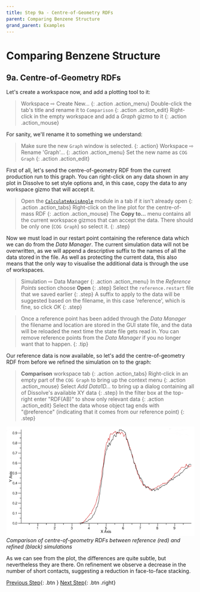 ```yaml
---
title: Step 9a - Centre-of-Geometry RDFs
parent: Comparing Benzene Structure
grand_parent: Examples
---
```

# Comparing Benzene Structure

## 9a. Centre-of-Geometry RDFs

Let's create a workspace now, and add a plotting tool to it:

> Workspace &#8680; Create New...
{: .action .action_menu}
> Double-click the tab's title and rename it to `Comparison`
{: .action .action_edit}
> Right-click in the empty workspace and add a _Graph_ gizmo to it
{: .action .action_mouse}

For sanity, we'll rename it to something we understand:

> Make sure the new `Graph` window is selected.
{: .action}
> Workspace &#8680; Rename 'Graph'...
{: .action .action_menu}
> Set the new name as `COG Graph`
{: .action .action_edit}

First of all, let's send the centre-of-geometry RDF from the current production run to this graph. You can right-click on any data shown in any plot in Dissolve to set style options and, in this case, copy the data to any workspace gizmo that will accept it.

> Open the [`CalculateAxisAngle`](../../userguide/modules/calculatedaxisangle) module in a tab if it isn't already open
{: .action .action_tabs}
> Right-click on the line plot for the centre-of-mass RDF
{: .action .action_mouse}
> The **Copy to...** menu contains all the current workspace gizmos that can accept the data. There should be only one (`COG Graph`) so select it.
{: .step}

Now we must load in our restart point containing the reference data which we can do from the _Data Manager_. The current simulation data will not be overwritten, as we will append a descriptive suffix to the names of all the data stored in the file. As well as protecting the current data, this also means that the only way to visualise the additional data is through the use of workspaces.

> Simulation &#8680; Data Manager
{: .action .action_menu}
> In the _Reference Points_ section choose **Open**
{: .step}
> Select the `reference.restart` file that we saved earlier
{: .step}
> A suffix to apply to the data will be suggested based on the filename, in this case 'reference', which is fine, so click _OK_
{: .step}

> Once a reference point has been added through the _Data Manager_ the filename and location are stored in the GUI state file, and the data will be reloaded the next time the state file gets read in. You can remove reference points from the _Data Manager_ if you no longer want that to happen.
{: .tip}

Our reference data is now available, so let's add the centre-of-geometry RDF from before we refined the simulation on to the graph:

> **Comparison** workspace tab
{: .action .action_tabs}
> Right-click in an empty part of the `COG Graph` to bring up the context menu
{: .action .action_mouse}
> Select _Add Data1D..._ to bring up a dialog containing all of Dissolve's available XY data
{: .step}
> In the filter box at the top-right enter "RDF(AB)" to show only relevant data
{: .action .action_edit}
> Select the data whose object tag ends with "@reference" (indicating that it comes from our reference point)
{: .step}

![](compare-rdf.png)
_Comparison of centre-of-geometry RDFs between reference (red) and refined (black) simulations_

As we can see from the plot, the differences are quite subtle, but nevertheless they are there. On refinement we observe a decrease in the number of short contacts, suggesting a reduction in face-to-face stacking.

[Previous Step](step9.md){: .btn }   [Next Step](ste9b.md){: .btn .right}
